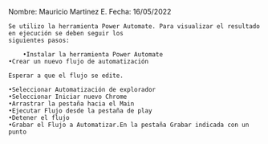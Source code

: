 Nombre: Mauricio Martinez E.
	Fecha: 16/05/2022

	Se utilizo la herramienta Power Automate. Para visualizar el resultado en ejecución se deben seguir los 	
	siguientes pasos:

        •Instalar la herramienta Power Automate
	•Crear un nuevo flujo de automatización

	Esperar a que el flujo se edite.

	•Seleccionar Automatización de explorador
	•Seleccionar Iniciar nuevo Chrome
	•Arrastrar la pestaña hacia el Main
	•Ejecutar Flujo desde la pestaña de play
	•Detener el flujo
	•Grabar el Flujo a Automatizar.En la pestaña Grabar indicada con un punto
